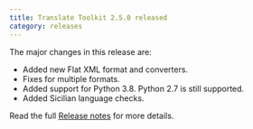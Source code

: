 ```yaml
---
title: Translate Toolkit 2.5.0 released
category: releases
---
```


The major changes in this release are:

- Added new Flat XML format and converters.
- Fixes for multiple formats.
- Added support for Python 3.8. Python 2.7 is still supported.
- Added Sicilian language checks.


Read the full [Release notes](http://docs.translatehouse.org/projects/translate-toolkit/en/latest/releases/2.5.0.html) for more details.

